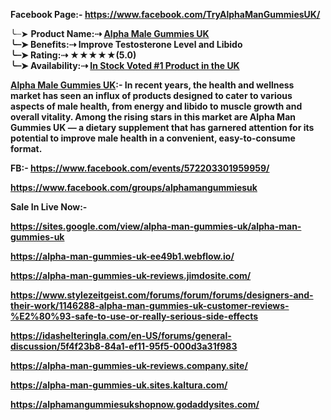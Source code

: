 <p><strong>Facebook Page:- </strong><strong><a href="https://www.facebook.com/TryAlphaManGummiesUK/">https://www.facebook.com/TryAlphaManGummiesUK/</a> </strong></p>
<p>╰┈➤ <strong>Product Name:⇢ <a href="https://getdeal24x7.com/alphaman-gummies-buy">Alpha Male Gummies UK</a><br /> ╰┈➤ Benefits:⇢ Improve Testosterone Level and Libido<br /> ╰┈➤ Rating:⇢ ★★★★★(5.0)<br /> ╰┈➤ Availability:⇢ <a href="https://getdeal24x7.com/alphaman-gummies-buy">In Stock Voted #1 Product in the UK </a></strong></p>
<p><strong><a href="https://getdeal24x7.com/alphaman-gummies-buy">Alpha Male Gummies UK</a>:- In recent years, the health and wellness market has seen an influx of products designed to cater to various aspects of male health, from energy and libido to muscle growth and overall vitality. Among the rising stars in this market are Alpha Man Gummies UK &mdash; a dietary supplement that has garnered attention for its potential to improve male health in a convenient, easy-to-consume format. </strong></p>
<p><strong>FB:- </strong><strong><a href="https://www.facebook.com/events/572203301959959/">https://www.facebook.com/events/572203301959959/</a> </strong></p>
<p><strong><a href="https://www.facebook.com/groups/alphamangummiesuk">https://www.facebook.com/groups/alphamangummiesuk</a> </strong></p>
<p><strong>Sale In Live Now:- </strong></p>
<p><strong><a href="https://sites.google.com/view/alpha-man-gummies-uk/alpha-man-gummies-uk">https://sites.google.com/view/alpha-man-gummies-uk/alpha-man-gummies-uk</a> </strong></p>
<p><strong><a href="https://alpha-man-gummies-uk-ee49b1.webflow.io/">https://alpha-man-gummies-uk-ee49b1.webflow.io/</a> </strong></p>
<p><strong><a href="https://alpha-man-gummies-uk-reviews.jimdosite.com/">https://alpha-man-gummies-uk-reviews.jimdosite.com/</a> </strong></p>
<p><strong><a href="https://www.stylezeitgeist.com/forums/forum/forums/designers-and-their-work/1146288-alpha-man-gummies-uk-customer-reviews-%E2%80%93-safe-to-use-or-really-serious-side-effects">https://www.stylezeitgeist.com/forums/forum/forums/designers-and-their-work/1146288-alpha-man-gummies-uk-customer-reviews-%E2%80%93-safe-to-use-or-really-serious-side-effects</a> </strong></p>
<p><strong><a href="https://idashelteringla.com/en-US/forums/general-discussion/5f4f23b8-84a1-ef11-95f5-000d3a31f983">https://idashelteringla.com/en-US/forums/general-discussion/5f4f23b8-84a1-ef11-95f5-000d3a31f983</a> </strong></p>
<p><strong><a href="https://alpha-man-gummies-uk-reviews.company.site/">https://alpha-man-gummies-uk-reviews.company.site/</a> </strong></p>
<p><strong><a href="https://alpha-man-gummies-uk.sites.kaltura.com/">https://alpha-man-gummies-uk.sites.kaltura.com/</a> </strong></p>
<p><strong><a href="https://alphamangummiesukshopnow.godaddysites.com/">https://alphamangummiesukshopnow.godaddysites.com/</a> </strong></p>
